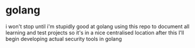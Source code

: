 # golang

i won't stop until i'm stupidly good at golang
using this repo to document all learning and test projects so it's in a nice centralised location
after this I'll begin developing actual security tools in golang
